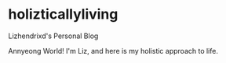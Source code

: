 # holizticallyliving
Lizhendrixd's Personal Blog 

Annyeong World! I'm Liz, and here is my holistic approach to life. 
